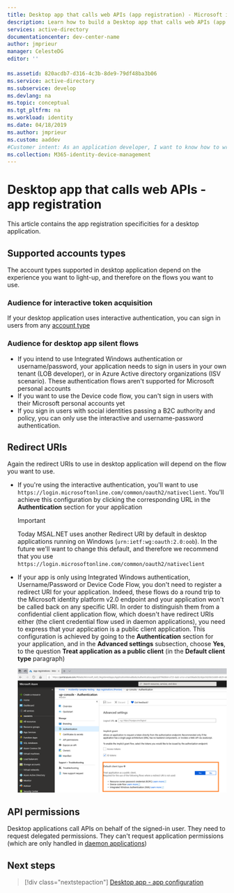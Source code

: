 ```yaml
---
title: Desktop app that calls web APIs (app registration) - Microsoft identity platform
description: Learn how to build a Desktop app that calls web APIs (app registration)
services: active-directory
documentationcenter: dev-center-name
author: jmprieur
manager: CelesteDG
editor: ''

ms.assetid: 820acdb7-d316-4c3b-8de9-79df48ba3b06
ms.service: active-directory
ms.subservice: develop
ms.devlang: na
ms.topic: conceptual
ms.tgt_pltfrm: na
ms.workload: identity
ms.date: 04/18/2019
ms.author: jmprieur
ms.custom: aaddev 
#Customer intent: As an application developer, I want to know how to write a Desktop app that calls web APIs using the Microsoft identity platform for developers.
ms.collection: M365-identity-device-management
---
```


# Desktop app that calls web APIs - app registration

This article contains the app registration specificities for a desktop application.

## Supported accounts types

The account types supported in desktop application depend on the experience you want to light-up, and therefore on the flows you want to use.

### Audience for interactive token acquisition

If  your desktop application uses interactive authentication, you can sign in users from any [account type](quickstart-register-app.md#register-a-new-application-using-the-azure-portal)

### Audience for desktop app silent flows

- If you intend to use Integrated Windows authentication or username/password, your application needs to sign in users in your own tenant (LOB developer), or in Azure Active directory organizations (ISV scenario). These authentication flows aren't supported for Microsoft personal accounts
- If you want to use the Device code flow, you can't sign in users with their Microsoft personal accounts yet
- If you sign in users with social identities passing a B2C authority and policy, you can only use the interactive and username-password authentication.

## Redirect URIs

Again the redirect URIs to use in desktop application will depend on the flow you want to use.

- If you're using the interactive authentication, you'll want to use `https://login.microsoftonline.com/common/oauth2/nativeclient`. You'll achieve this configuration by clicking the corresponding URL in the **Authentication** section for your application
  
  > [!IMPORTANT]
  > Today MSAL.NET uses another Redirect URI by default in desktop applications running on Windows (`urn:ietf:wg:oauth:2.0:oob`). In the future we'll want to change this default, and therefore we recommend that you use `https://login.microsoftonline.com/common/oauth2/nativeclient`

- If your app is only using Integrated Windows authentication, Username/Password or Device Code Flow, you don't need to register a redirect URI for your application. Indeed, these flows do a round trip to the Microsoft identity platform v2.0 endpoint and your application won't be called back on any specific URI. In order to distinguish them from a confidential client application flow, which doesn't have redirect URIs either (the client credential flow used in daemon applications), you need to express that your application is a public client application. This configuration is achieved by going to the **Authentication** section for your application, and in the **Advanced settings** subsection, choose **Yes**, to the question **Treat application as a public client** (in the **Default client type** paragraph)

  ![Allow public client](media/scenarios/default-client-type.png)

## API permissions

Desktop applications call APIs on behalf of the signed-in user. They need to request delegated permissions. They can't request application permissions (which are only handled in [daemon applications](scenario-daemon-overview.md))

## Next steps

> [!div class="nextstepaction"]
> [Desktop app - app configuration](scenario-desktop-app-configuration.md)
